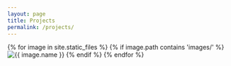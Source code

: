 ```yaml
---
layout: page
title: Projects
permalink: /projects/
---
```

{% for image in site.static_files %}
  {% if image.path contains 'images/' %}
    <img src="{{ site.baseurl }}{{ image.path }}" alt="{{ image.name }}">
  {% endif %}
{% endfor %}
